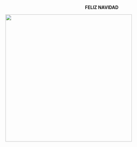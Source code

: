                      **FELIZ NAVIDAD**


   <img src="https://media.discordapp.net/attachments/1227643815016398859/1313987446798549012/840595C4-EAD6-4B69-AF15-4A07357F014F.gif?ex=675221ac&is=6750d02c&hm=490a1be0a112bfa0ae991fa9ec54482ac54356b129d7075e2a607c1c034f148f&=&width=577&height=577" width="400px">




